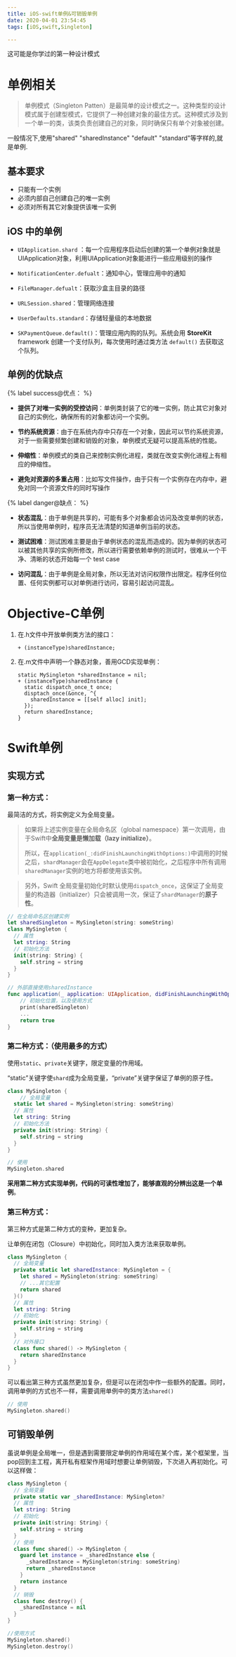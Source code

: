```yaml
---
title: iOS-swift单例&可销毁单例
date: 2020-04-01 23:54:45
tags: [iOS,swift,Singleton]

---
```


<div class="note primary"><p>这可能是你学过的第一种设计模式</p></div>

<!-- more -->

# 单例相关

> 单例模式（Singleton Patten）是最简单的设计模式之一。这种类型的设计模式属于创建型模式，它提供了一种创建对象的最佳方式。这种模式涉及到一个单一的类，该类负责创建自己的对象，同时确保只有单个对象被创建。

一般情况下,使用"shared"  "sharedInstance"  "default"  "standard"等字样的,就是单例.

## 基本要求

- 只能有一个实例
- 必须内部自己创建自己的唯一实例
- 必须对所有其它对象提供该唯一实例

## iOS 中的单例

- `UIApplication.shard` ：每一个应用程序启动后创建的第一个单例对象就是UIApplication对象，利用UIApplication对象能进行一些应用级别的操作

- `NotificationCenter.defualt`：通知中心，管理应用中的通知

- `FileManager.defualt`：获取沙盒主目录的路径

- `URLSession.shared`：管理网络连接

- `UserDefaults.standard`：存储轻量级的本地数据

- `SKPaymentQueue.default()`：管理应用内购的队列。系统会用 **StoreKit** framework 创建一个支付队列，每次使用时通过类方法 `default()` 去获取这个队列。

## 单例的优缺点

{% label success@优点： %}

- **提供了对唯一实例的受控访问**：单例类封装了它的唯一实例，防止其它对象对自己的实例化，确保所有的对象都访问一个实例。

- **节约系统资源**：由于在系统内存中只存在一个对象，因此可以节约系统资源，对于一些需要频繁创建和销毁的对象，单例模式无疑可以提高系统的性能。

- **伸缩性**：单例模式的类自己来控制实例化进程，类就在改变实例化进程上有相应的伸缩性。

- **避免对资源的多重占用**：比如写文件操作，由于只有一个实例存在内存中，避免对同一个资源文件的同时写操作

{% label danger@缺点： %}

- **状态混乱**：由于单例是共享的，可能有多个对象都会访问及改变单例的状态，所以当使用单例时，程序员无法清楚的知道单例当前的状态。

- **测试困难**：测试困难主要是由于单例状态的混乱而造成的。因为单例的状态可以被其他共享的实例所修改，所以进行需要依赖单例的测试时，很难从一个干净、清晰的状态开始每一个 test case
- **访问混乱**：由于单例是全局对象，所以无法对访问权限作出限定。程序任何位置、任何实例都可以对单例进行访问，容易引起访问混乱。



# Objective-C单例

1. 在.h文件中开放单例类方法的接口：

   ```objc
   + (instanceType)sharedInstance;
   ```

   

2. 在.m文件中声明一个静态对象，善用GCD实现单例：

   ```objc
   static MySingleton *sharedInstance = nil;
   + (instanceType)sharedInstance {
     static dispatch_once_t once;
     disptach_once(&once, ^{
       sharedInstance = [[self alloc] init];
     });
     return sharedInstance;
   }
   ```

   

# Swift单例

## 实现方式

### 第一种方式：

最简洁的方式，将实例定义为全局变量。

> 如果将上述实例变量在全局命名区（global namespace）第一次调用，由于Swift中**全局变量是懒加载（lazy initialize）**。
>
> 所以，在`application(_:didFinishLaunchingWithOptions:)`中调用的时候之后，`shardManager`会在`AppDelegate`类中被初始化，之后程序中所有调用`sharedManager`实例的地方将都使用该实例。

> 另外，Swift 全局变量初始化时默认使用`dispatch_once`，这保证了全局变量的构造器（initializer）只会被调用一次，保证了`shardManager`的**原子性**。

```swift
// 在全局命名区创建实例
let sharedSingleton = MySingleton(string: someString)
class MySingleton {
  // 属性
  let string: String
  // 初始化方法
  init(string: String) {
    self.string = string
  }
}
```

```swift
// 外部直接使用sharedInstance
func application(_ application: UIApplication, didFinishLaunchingWithOptions launchOptions: [UIApplicationLaunchOptionsKey: Any]?) -> Bool {
    // 初始化位置，以及使用方式
    print(sharedSingleton)
    ...
    return true
}
```



### 第二种方式：（使用最多的方式）

使用`static`、`private`关键字，限定变量的作用域。

“static”关键字使`shard`成为全局变量，“private”关键字保证了单例的原子性。

```swift
class MySingleton {
	// 全局变量
  static let shared = MySingleton(string: someString)
  // 属性
  let string: String
  // 初始化方法
  private init(string: String) {
    self.string = string
  }
}
```

```swift
// 使用
MySingleton.shared
```

**采用第二种方式实现单例，代码的可读性增加了，能够直观的分辨出这是一个单例**。



### 第三种方式：

第三种方式是第二种方式的变种，更加复杂。

让单例在闭包（Closure）中初始化，同时加入类方法来获取单例。

```swift
class MySingleton {
  // 全局变量
  private static let sharedInstance: MySingleton = {
    let shared = MySingleton(string: someString)
    // ...其它配置
    return shared
  }()
  // 属性
  let string: String
  // 初始化
  private init(string: String) {
    self.string = string
  }
  // 对外接口
  class func shared() -> MySingleton {
    return sharedInstance
  }
}
```

可以看出第三种方式虽然更加复杂，但是可以在闭包中作一些额外的配置。同时，调用单例的方式也不一样，需要调用单例中的类方法`shared()`

```swift
// 使用
MySingleton.shared()
```



## 可销毁单例

虽说单例是全局唯一，但是遇到需要限定单例的作用域在某个库，某个框架里，当pop回到主工程，离开私有框架作用域时想要让单例销毁，下次进入再初始化。可以这样做：

```swift
class MySingleton {
  // 全局变量
  private static var _sharedInstance: MySingleton?
  // 属性
  let string: String
  // 初始化
  private init(string: String) {
    self.string = string
  }
  // 使用
  class func shared() -> MySingleton {
    guard let instance = _sharedInstance else {
      _sharedInstance = MySingleton(string: someString)
      return _sharedInstance
    }
    return instance
  }
  // 销毁
  class func destroy() {
    _sharedInstance = nil
  }
}
```

```swift
//使用方式
MySingleton.shared()
MySingleton.destroy()
```



